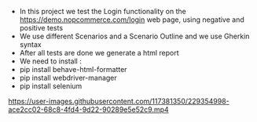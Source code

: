 - In this project we test the Login functionality on the https://demo.nopcommerce.com/login web page, using negative and positive tests
- We use different Scenarios and a Scenario Outline and we use Gherkin syntax
- After all tests are done we generate a html report
- We need to install :
- pip install behave-html-formatter
- pip install webdriver-manager
- pip install selenium

https://user-images.githubusercontent.com/117381350/229354998-ace2cc02-68c8-4fd4-9d22-90289e5e52c9.mp4
